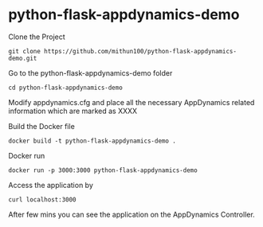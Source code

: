 # python-flask-appdynamics-demo

Clone the Project

```
git clone https://github.com/mithun100/python-flask-appdynamics-demo.git
```

Go to the python-flask-appdynamics-demo folder

```
cd python-flask-appdynamics-demo
```

Modify appdynamics.cfg and place all the necessary AppDynamics related information which are marked as XXXX 


Build the Docker file

```
docker build -t python-flask-appdynamics-demo .

```

Docker run

```
docker run -p 3000:3000 python-flask-appdynamics-demo 

```

Access the application by 

```
curl localhost:3000
```

After few mins you can see the application on the AppDynamics Controller.
